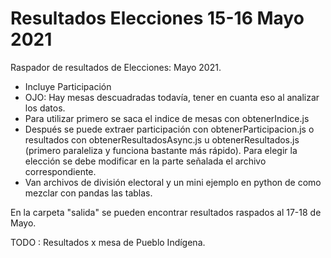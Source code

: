 # Resultados Elecciones 15-16 Mayo 2021

Raspador de resultados de Elecciones: Mayo 2021. 

- Incluye Participación
- OJO: Hay mesas descuadradas todavía, tener en cuanta eso al analizar los datos.
- Para utilizar primero se saca el indice de mesas con obtenerIndice.js 
- Después se puede extraer participación con obtenerParticipacion.js o resultados con obtenerResultadosAsync.js u obtenerResultados.js (primero paraleliza y funciona bastante más rápido). Para elegir la elección se debe modificar en la parte señalada el archivo correspondiente.
- Van archivos de división electoral y un mini ejemplo en python de como mezclar con pandas las tablas.

En la carpeta "salida" se pueden encontrar resultados raspados al 17-18 de Mayo. 

TODO : Resultados x mesa de Pueblo Indígena. 
